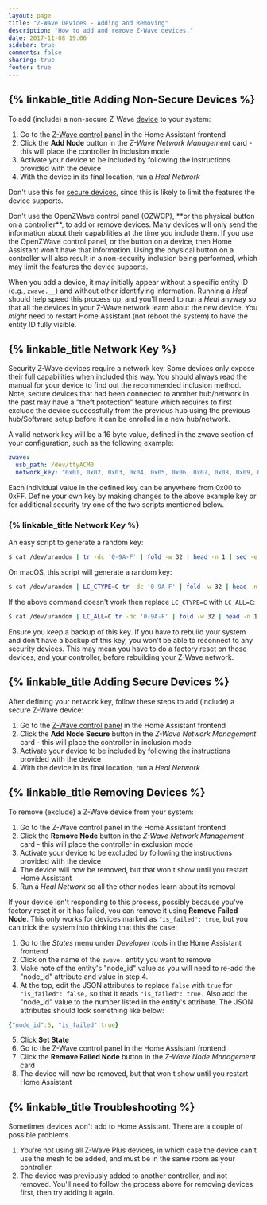 ```yaml
---
layout: page
title: "Z-Wave Devices - Adding and Removing"
description: "How to add and remove Z-Wave devices."
date: 2017-11-08 19:06
sidebar: true
comments: false
sharing: true
footer: true
---
```


## {% linkable_title Adding Non-Secure Devices %}

To add (include) a non-secure Z-Wave [device](/docs/z-wave/devices/) to your system:

1. Go to the [Z-Wave control panel](/docs/z-wave/control-panel/) in the Home Assistant frontend
2. Click the **Add Node** button in the *Z-Wave Network Management* card - this will place the controller in inclusion mode
3. Activate your device to be included by following the instructions provided with the device
4. With the device in its final location, run a *Heal Network*

Don't use this for [secure devices](/docs/z-wave/adding/#adding-secure-devices), since this is likely to limit the features the device supports.

<p class='note warning'>
Don't use the OpenZWave control panel (OZWCP), **or the physical button on a controller**, to add or remove devices. Many devices will only send the information about their capabilities at the time you include them. If you use the OpenZWave control panel, or the button on a device, then Home Assistant won't have that information. Using the physical button on a controller will also result in a non-security inclusion being performed, which may limit the features the device supports.
</p>

When you add a device, it may initially appear without a specific entity ID (e.g., `zwave.__`) and without other identifying information. Running a *Heal* should help speed this process up, and you'll need to run a *Heal* anyway so that all the devices in your Z-Wave network learn about the new device. You *might* need to restart Home Assistant (not reboot the system) to have the entity ID fully visible.

## {% linkable_title Network Key %}

Security Z-Wave devices require a network key. Some devices only expose their full capabilities when included this way. You should always read the manual for your device to find out the recommended inclusion method. Note, secure devices that had been connected to another hub/network in the past may have a "theft protection" feature which requires to first exclude the device successfully from the previous hub using the previous hub/Software setup before it can be enrolled in a new hub/network.

A valid network key will be a 16 byte value, defined in the zwave section of your configuration, such as the following example:

```yaml
zwave:
  usb_path: /dev/ttyACM0
  network_key: "0x01, 0x02, 0x03, 0x04, 0x05, 0x06, 0x07, 0x08, 0x09, 0x0A, 0x0B, 0x0C, 0x0D, 0x0E, 0x0F, 0x10"
```

Each individual value in the defined key can be anywhere from 0x00 to 0xFF. Define your own key by making changes to the above example key or for additional security try one of the two scripts mentioned below.

### {% linkable_title Network Key %}

An easy script to generate a random key:

```bash
$ cat /dev/urandom | tr -dc '0-9A-F' | fold -w 32 | head -n 1 | sed -e 's/\(..\)/0x\1, /g' -e 's/, $//'
```

On macOS, this script will generate a random key:

```bash
$ cat /dev/urandom | LC_CTYPE=C tr -dc '0-9A-F' | fold -w 32 | head -n 1 | sed -e 's/\(..\)/0x\1, /g' -e 's/, $//'
```

If the above command doesn't work then replace `LC_CTYPE=C` with `LC_ALL=C`:

```bash
$ cat /dev/urandom | LC_ALL=C tr -dc '0-9A-F' | fold -w 32 | head -n 1 | sed -e 's/\(..\)/0x\1, /g' -e 's/, $//'
```

<p class='note warning'>
Ensure you keep a backup of this key. If you have to rebuild your system and don't have a backup of this key, you won't be able to reconnect to any security devices. This may mean you have to do a factory reset on those devices, and your controller, before rebuilding your Z-Wave network.
</p>

## {% linkable_title Adding Secure Devices %}

After defining your network key, follow these steps to add (include) a secure Z-Wave device:

1. Go to the [Z-Wave control panel](/docs/z-wave/control-panel/) in the Home Assistant frontend
2. Click the **Add Node Secure** button in the *Z-Wave Network Management* card - this will place the controller in inclusion mode
3. Activate your device to be included by following the instructions provided with the device
4. With the device in its final location, run a *Heal Network*

## {% linkable_title Removing Devices %}

To remove (exclude) a Z-Wave device from your system:

1. Go to the Z-Wave control panel in the Home Assistant frontend
2. Click the **Remove Node** button in the *Z-Wave Network Management* card - this will place the controller in exclusion mode
3. Activate your device to be excluded by following the instructions provided with the device
4. The device will now be removed, but that won't show until you restart Home Assistant 
5. Run a *Heal Network* so all the other nodes learn about its removal

If your device isn't responding to this process, possibly because you've factory reset it or it has failed, you can remove it using **Remove Failed Node**. This only works for devices marked as `"is_failed": true`, but you can trick the system into thinking that this the case:

1. Go to the *States* menu under *Developer tools* in the Home Assistant frontend
2. Click on the name of the `zwave.` entity you want to remove
3. Make note of the entity's "node_id" value as you will need to re-add the "node_id" attribute and value in step 4.
4. At the top, edit the JSON attributes to replace `false` with `true` for `"is_failed": false,` so that it reads `"is_failed": true.` Also add the "node_id" value to the number listed in the entity's attribute. The JSON attributes should look something like below:

  ```yaml
  {"node_id":6, "is_failed":true}
  ```

5. Click **Set State**
6. Go to the Z-Wave control panel in the Home Assistant frontend
7. Click the **Remove Failed Node** button in the *Z-Wave Node Management* card
8. The device will now be removed, but that won't show until you restart Home Assistant 

## {% linkable_title Troubleshooting %}

Sometimes devices won't add to Home Assistant. There are a couple of possible problems.

1. You're not using all Z-Wave Plus devices, in which case the device can't use the mesh to be added, and must be in the same room as your controller.
2. The device was previously added to another controller, and not removed. You'll need to follow the process above for removing devices first, then try adding it again.
